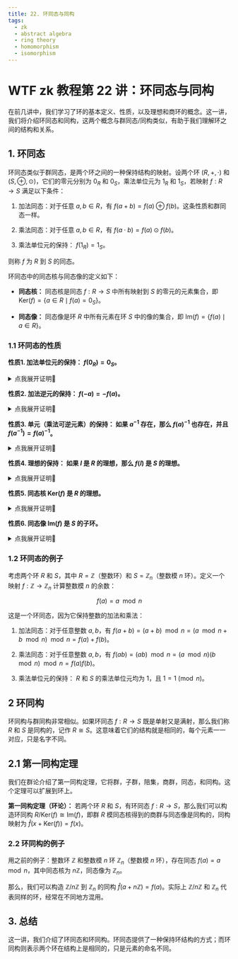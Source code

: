```yaml
---
title: 22. 环同态与同构
tags:
  - zk
  - abstract algebra
  - ring theory
  - homomorphism
  - isomorphism
---
```


# WTF zk 教程第 22 讲：环同态与同构

在前几讲中，我们学习了环的基本定义、性质，以及理想和商环的概念。这一讲，我们将介绍环同态和同构，这两个概念与群同态/同构类似，有助于我们理解环之间的结构和关系。

## 1. 环同态

环同态类似于群同态，是两个环之间的一种保持结构的映射。设两个环 $(R, +, \cdot)$ 和 $(S, \oplus, \odot )$，它们的零元分别为 $0_R$ 和 $0_S$，乘法单位元为 $1_R$ 和 $1_S$，若映射 $f: R \rightarrow S$ 满足以下条件：

1. 加法同态：对于任意 $a, b \in R$，有 $f(a + b) = f(a) \oplus f(b)$。这条性质和群同态一样。

2. 乘法同态：对于任意 $a, b \in R$，有 $f(a \cdot b) = f(a) \odot f(b)$。

3. 乘法单位元的保持： $f(1_R) = 1_S$。

则称 $f$ 为 $R$ 到 $S$ 的同态。

环同态中的同态核与同态像的定义如下：

- **同态核：** 同态核是同态 $f: R \rightarrow S$ 中所有映射到 $S$ 的零元的元素集合，即 $\text{Ker}(f) = \{ a \in R \mid f(a) = 0_S \}$。

- **同态像：** 同态像是环 $R$ 中所有元素在环 $S$ 中的像的集合，即 $\text{Im}(f) = \{ f(a) \mid a \in R \}$。

### 1.1 环同态的性质

**性质1. 加法单位元的保持： $f(0_R) = 0_S$。** 

<details><summary>点我展开证明👀</summary>

对于任意 $a \in R$，根据加法同态，有 $f(a) = f(a + 0_R) = f(a) \oplus f(0_R)$。因此有 $f(0_R) = 0_S$。证毕。

</details>

**性质2. 加法逆元的保持： $f(-a) = - f(a)$。** 

<details><summary>点我展开证明👀</summary>

对于任意 $a \in R$，根据加法同态，有 $0_S = f(0_R) = f(-a + a) = f(-a)  \oplus f(a)$。因此有 $f(a)$ 和 $f(-a)$ 互为加法逆元 ，即 $f(-a) = - f(a)$。证毕。

</details>

**性质3. 单元（乘法可逆元素）的保持： 如果 $a^{-1}$ 存在，那么 $f(a)^{-1}$ 也存在，并且 $f(a^{-1}) = f(a)^{-1}$。** 

<details><summary>点我展开证明👀</summary>

对于任意 $a \in R$，根据乘法同态，有 $f(a^{-1}) \otimes f(a) = f(a^{-1}a) = f(1_R) = 1_S$。因此有 $f(a) $ 和 $f(a^{-1})$ 互为乘法逆元 ，即 $f(a^{-1}) = f(a)^{-1}$。证毕。

</details>

**性质4. 理想的保持： 如果 $I$ 是 $R$ 的理想，那么 $f(I)$ 是 $S$ 的理想。** 

<details><summary>点我展开证明👀</summary>

**加法子群**

对于任意 $a, b \in I$，有 $f(a), f(b) \in f(I)$。根据加法同态，有 $f(a) - f(b) = f(a - b) \in f(I)$。因此 $f(I)$ 为 $S$ 的加法子群。

**乘法吸收律**

对于任意 $a \in I$ 和 $b \in R$，根据吸收律，有 $ab = a'$，其中 $a' \in I$。因此，对于任意 $f(a) \in f(I)$ 和 $f(b) \in S$，根据乘法同态，有 $f(a)f(b) = f(ab) = f(a') \in f(I)$。因此 $f(I)$ 满足乘法吸收律。

因此 $f(I)$ 是 $S$ 的理想。证毕。

</details>

**性质5. 同态核 $\text{Ker}(f)$ 是 $R$ 的理想。** 

<details><summary>点我展开证明👀</summary>

**加法子群**

对于任意 $a, b \in \text{ker}(f)$，有 $f(a) = f(b) = 0_S$。我们考虑 $a - b$，有 $f(a - b) = f(a) - f(b) = 0_S - 0_S = 0_S$。因此，$a - b \in \text{ker}(f)$。同态核 $\text{Ker}(f)$ 是 $R$ 的加法子群。

**乘法吸收律**

对于任意 $r \in R$ 和 $a \in \text{ker}(f)$，即 $f(a) = 0_S$。我们考虑 $ra$，有 $f(ra) = f(r)f(a) = f(r) \cdot 0_S = 0_S$。因此，$ra$ 属于 $\text{ker}(f)$，满足乘法吸收律。

因此同态核 $\text{Ker}(f)$ 是 $R$ 的理想，证毕。

</details>

**性质6. 同态像 $\text{Im}(f)$ 是 $S$ 的子环。** 

<details><summary>点我展开证明👀</summary>

**加法子群**

对于任意 $a, b \in R$，有 $a - b \in R$。也就意味着，对于任意 $f(a), f(b) \in \text{Im}(f)$，有 $f(a) - f(b) = f(a - b) \in \text{Im}(f)$。同态像 $\text{Im}(f)$ 是 $S$ 的加法子群。

**乘法单位元保持**

见性质1。

**乘法封闭**

对于任意 $a, b \in R$，有 $ab \in R$。也就意味着，对于任意 $f(a), f(b) \in \text{Im}(f)$，有 $f(a)f(b) = f(ab) \in \text{Im}(f)$。同态像 $\text{Im}(f)$ 在乘法下封闭。

综上所述，$\text{im}(f)$ 是 $S$ 的子环。证毕。

</details>

### 1.2 环同态的例子

考虑两个环 $R$ 和 $S$，其中 $R = \mathbb{Z}$（整数环）和 $S = \mathbb{Z}_n$（整数模 $n$ 环）。定义一个映射 $f: \mathbb{Z} \rightarrow \mathbb{Z}_n$ 计算整数模 $n$ 的余数：

$$
f(a) = a \mod n
$$

这是一个环同态，因为它保持整数的加法和乘法：

1. 加法同态：对于任意整数 $a, b$，有 $f(a + b) = (a + b) \mod n = (a \mod n + b \mod n) \mod n = f(a) + f(b)$。

2. 乘法同态：对于任意整数 $a, b$，有 $f(ab) = (ab) \mod n = (a \mod n)( b \mod n) \mod n = f(a)f(b)$。

3. 乘法单位元的保持： $R$ 和 $S$ 的乘法单位元均为 $1$，且 $1 = 1 \pmod n$。

## 2 环同构

环同构与群同构非常相似。如果环同态 $f: R \rightarrow S$ 既是单射又是满射，那么我们称 $R$ 和 $S$ 是同构的，记作 $R \cong S$。这意味着它们的结构就是相同的，每个元素一一对应，只是名字不同。

## 2.1 第一同构定理

我们在群论介绍了第一同构定理，它将群，子群，陪集，商群，同态，和同构。这个定理可以扩展到环上。

**第一同构定理（环论）：** 若两个环 $R$ 和 $S$，有环同态 $f: R \rightarrow S$，那么我们可以构造环同构 $R/\text{Ker}(f) \cong \text{Im}(f)$，即群 $R$ 模同态核得到的商群与同态像是同构的，同构映射为 $\hat{f}(x + \text{Ker}(f)) = f(x)$。

### 2.2 环同构的例子

用之前的例子：整数环 $\mathbb{Z}$ 和整数模 $n$ 环 $\mathbb{Z}_n$（整数模 $n$ 环），存在同态 $f(a) = a \mod n$，其中同态核为 $n\mathbb{Z}$，同态像为 $\mathbb{Z}_n$。

那么，我们可以构造 $\mathbb{Z}/ n\mathbb{Z}$ 到 $\mathbb{Z}_n$ 的同构 $\hat{f}(a + n\mathbb{Z}) = f(a)$。实际上 $\mathbb{Z}/ n\mathbb{Z}$ 和 $\mathbb{Z}_n$ 代表同样的环，经常在不同地方混用。

## 3. 总结

这一讲，我们介绍了环同态和环同构。环同态提供了一种保持环结构的方式；而环同构则表示两个环在结构上是相同的，只是元素的命名不同。

